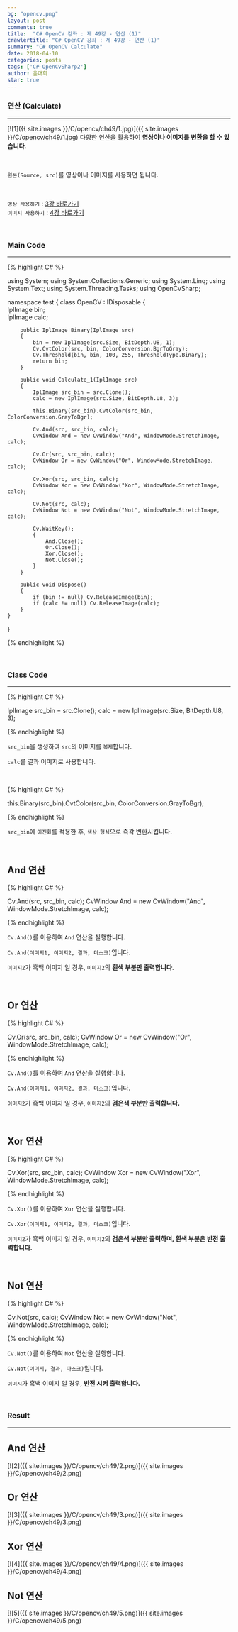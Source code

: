 ```yaml
---
bg: "opencv.png"
layout: post
comments: true
title:  "C# OpenCV 강좌 : 제 49강 - 연산 (1)"
crawlertitle: "C# OpenCV 강좌 : 제 49강 - 연산 (1)"
summary: "C# OpenCV Calculate"
date: 2018-04-10
categories: posts
tags: ['C#-OpenCvSharp2']
author: 윤대희
star: true
---
```


### 연산 (Calculate) ###
----------
[![1]({{ site.images }}/C/opencv/ch49/1.jpg)]({{ site.images }}/C/opencv/ch49/1.jpg)
다양한 연산을 활용하여 **영상이나 이미지를 변환을 할 수 있습니다.**

<br>

`원본(Source, src)`를 영상이나 이미지를 사용하면 됩니다.

<br>

`영상 사용하기` : [3강 바로가기][3강]
<br>
`이미지 사용하기` : [4강 바로가기][4강]

<br>

### Main Code ###
----------

{% highlight C# %}

using System;
using System.Collections.Generic;
using System.Linq;
using System.Text;
using System.Threading.Tasks;
using OpenCvSharp;

namespace test
{
    class OpenCV : IDisposable
    {  
        IplImage bin;    
        IplImage calc;
        
        public IplImage Binary(IplImage src)
        {
            bin = new IplImage(src.Size, BitDepth.U8, 1);
            Cv.CvtColor(src, bin, ColorConversion.BgrToGray);
            Cv.Threshold(bin, bin, 100, 255, ThresholdType.Binary);
            return bin;
        }

        public void Calculate_1(IplImage src)
        {
            IplImage src_bin = src.Clone();
            calc = new IplImage(src.Size, BitDepth.U8, 3);

            this.Binary(src_bin).CvtColor(src_bin, ColorConversion.GrayToBgr);

            Cv.And(src, src_bin, calc);
            CvWindow And = new CvWindow("And", WindowMode.StretchImage, calc);

            Cv.Or(src, src_bin, calc);
            CvWindow Or = new CvWindow("Or", WindowMode.StretchImage, calc);

            Cv.Xor(src, src_bin, calc);
            CvWindow Xor = new CvWindow("Xor", WindowMode.StretchImage, calc);

            Cv.Not(src, calc);
            CvWindow Not = new CvWindow("Not", WindowMode.StretchImage, calc);

            Cv.WaitKey();
            {
                And.Close();
                Or.Close();
                Xor.Close();
                Not.Close();
            }
        }
                  
        public void Dispose()
        {
            if (bin != null) Cv.ReleaseImage(bin);
            if (calc != null) Cv.ReleaseImage(calc);
        }
    }
}

{% endhighlight %}

<br>

### Class Code ###
----------
{% highlight C# %}

IplImage src_bin = src.Clone();
calc = new IplImage(src.Size, BitDepth.U8, 3);

{% endhighlight %}

`src_bin`을 생성하여 `src`의 이미지를 `복제`합니다.

`calc`를 결과 이미지로 사용합니다.

<br>

{% highlight C# %}

this.Binary(src_bin).CvtColor(src_bin, ColorConversion.GrayToBgr);

{% endhighlight %}

`src_bin`에 `이진화`를 적용한 후, `색상 형식`으로 즉각 변환시킵니다.

<br>

## And 연산 ##

{% highlight C# %}

Cv.And(src, src_bin, calc);
CvWindow And = new CvWindow("And", WindowMode.StretchImage, calc);

{% endhighlight %}

`Cv.And()`를 이용하여 `And` 연산을 실행합니다.

`Cv.And(이미지1, 이미지2, 결과, 마스크)`입니다.

`이미지2`가 흑백 이미지 일 경우, `이미지2`의 **흰색 부분만 출력합니다.**

<br>

## Or 연산 ##

{% highlight C# %}

Cv.Or(src, src_bin, calc);
CvWindow Or = new CvWindow("Or", WindowMode.StretchImage, calc);

{% endhighlight %}

`Cv.And()`를 이용하여 `And` 연산을 실행합니다.

`Cv.And(이미지1, 이미지2, 결과, 마스크)`입니다.

`이미지2`가 흑백 이미지 일 경우, `이미지2`의 **검은색 부분만 출력합니다.**

<br>

## Xor 연산 ##

{% highlight C# %}

Cv.Xor(src, src_bin, calc);
CvWindow Xor = new CvWindow("Xor", WindowMode.StretchImage, calc);

{% endhighlight %}

`Cv.Xor()`를 이용하여 `Xor` 연산을 실행합니다.

`Cv.Xor(이미지1, 이미지2, 결과, 마스크)`입니다.

`이미지2`가 흑백 이미지 일 경우, `이미지2`의 **검은색 부분만 출력하며, 흰색 부분은 반전 출력합니다.**

<br>

## Not 연산 ##

{% highlight C# %}

Cv.Not(src, calc);
CvWindow Not = new CvWindow("Not", WindowMode.StretchImage, calc);

{% endhighlight %}

`Cv.Not()`를 이용하여 `Not` 연산을 실행합니다.

`Cv.Not(이미지, 결과, 마스크)`입니다.

`이미지`가 흑백 이미지 일 경우, **반전 시켜 출력합니다.**

<br>

### Result ###
----------
## And 연산 ##
[![2]({{ site.images }}/C/opencv/ch49/2.png)]({{ site.images }}/C/opencv/ch49/2.png)
<br>
## Or 연산 ##
[![3]({{ site.images }}/C/opencv/ch49/3.png)]({{ site.images }}/C/opencv/ch49/3.png)
<br>
## Xor 연산 ##
[![4]({{ site.images }}/C/opencv/ch49/4.png)]({{ site.images }}/C/opencv/ch49/4.png)
<br>
## Not 연산 ##
[![5]({{ site.images }}/C/opencv/ch49/5.png)]({{ site.images }}/C/opencv/ch49/5.png)
<br>


[3강]: https://076923.github.io/posts/C-opencv-3/
[4강]: https://076923.github.io/posts/C-opencv-4/
